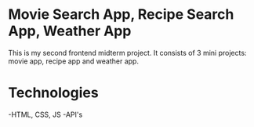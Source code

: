 # Movie Search App, Recipe Search App, Weather App
This is my second frontend midterm project. It consists of 3 mini projects: movie app, recipe app and weather app.
# Technologies
-HTML, CSS, JS
-API's
